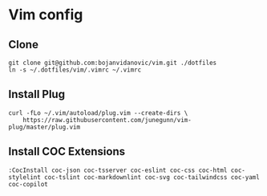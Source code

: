 # Vim config

## Clone

```
git clone git@github.com:bojanvidanovic/vim.git ./dotfiles
ln -s ~/.dotfiles/vim/.vimrc ~/.vimrc
```


## Install Plug

```
curl -fLo ~/.vim/autoload/plug.vim --create-dirs \
    https://raw.githubusercontent.com/junegunn/vim-plug/master/plug.vim
```
## Install COC Extensions

```
:CocInstall coc-json coc-tsserver coc-eslint coc-css coc-html coc-stylelint coc-tslint coc-markdownlint coc-svg coc-tailwindcss coc-yaml coc-copilot
```
